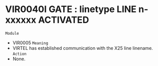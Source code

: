 # VIR0040I GATE : linetype LINE n-xxxxxx ACTIVATED
`Module`
- 	VIR0005
`Meaning`
- VIRTEL has established communication with the X25 line linename.
`Action`
- None.
